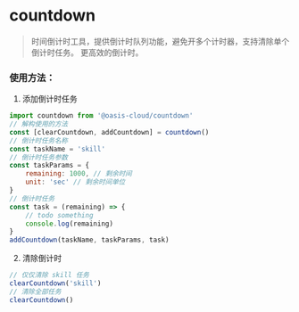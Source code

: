 # countdown

> 时间倒计时工具，提供倒计时队列功能，避免开多个计时器，支持清除单个倒计时任务。
> 更高效的倒计时。

### 使用方法：

1. 添加倒计时任务
```javascript
import countdown from '@oasis-cloud/countdown'
// 解构使用的方法
const [clearCountdown, addCountdown] = countdown()
// 倒计时任务名称
const taskName = 'skill'
// 倒计时任务参数
const taskParams = {
    remaining: 1000, // 剩余时间
    unit: 'sec' // 剩余时间单位
}
// 倒计时任务
const task = (remaining) => {
    // todo something
    console.log(remaining)
}
addCountdown(taskName, taskParams, task)
```
2. 清除倒计时
```javascript
// 仅仅清除 skill 任务
clearCountdown('skill')
// 清除全部任务
clearCountdown()
```
